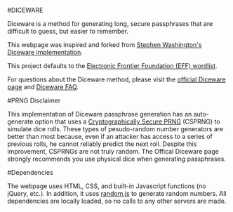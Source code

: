 #DICEWARE

Diceware is a method for generating long, secure passphrases that are difficult to guess, but easier to remember.

This webpage was inspired and forked from [Stephen Washington's Diceware implementation](http://stephenwashington/diceware).

This project defaults to the [Electronic Frontier Foundation (EFF) wordlist](https://www.eff.org/deeplinks/2016/07/new-wordlists-random-passphrases).

For questions about the Diceware method, please visit the [official Diceware page](http://diceawre.com) and [Diceware FAQ](http://world.std.com/%7Ereinhold/dicewarefaq.html).

#PRNG Disclaimer

This implementation of Diceware passphrase generation has an auto-generate option that uses a [Cryptographically Secure PRNG](https://en.wikipedia.org/wiki/Cryptographically_secure_pseudorandom_number_generator) (CSPRNG) to simulate dice rolls. These types of pesudo-random number generators are better than most because, even if an attacker has access to a series of previous rolls, he cannot reliably predict the next roll. Despite this improvement, CSPRNGs are not truly random. The Offical Diceware page strongly recommends you use physical dice when generating passphrases.

#Dependencies

The webpage uses HTML, CSS, and built-in Javascript functions (no jQuery, etc.). In addition, it uses [random.js](https://github.com/ckknight/random-js) to generate random numbers. All dependencies are locally loaded, so no calls to any other servers are made.
